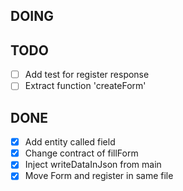 ## DOING



## TODO

 - [ ] Add test for register response
 - [ ] Extract function 'createForm'

 ## DONE

 - [x] Add entity called field
 - [x] Change contract of fillForm
 - [x] Inject writeDataInJson from main
 - [X] Move Form and register in same file
